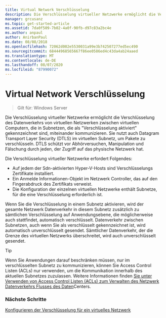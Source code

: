 ```yaml
---
title: Virtual Network Verschlüsselung
description: Die Verschlüsselung virtueller Netzwerke ermöglicht die Verschlüsselung des Datenverkehrs von virtuellen Netzwerken zwischen virtuellen Computern, die in Subnetzen, die als "Verschlüsselung aktiviert" gekennzeichnet sind, miteinander kommunizieren.
manager: grcusanz
ms.topic: get-started-article
ms.assetid: 7da0f509-7b02-4a0f-90fb-d97c83a2bc4e
ms.author: anpaul
author: AnirbanPaul
ms.date: 08/08/2018
ms.openlocfilehash: 72062d002e5530031a99e3b742507277ed5ec490
ms.sourcegitcommit: 68444968565667f86ee0586ed4c43da4ab24aaed
ms.translationtype: MT
ms.contentlocale: de-DE
ms.lasthandoff: 08/07/2020
ms.locfileid: "87990072"
---
```

# <a name="virtual-network-encryption"></a>Virtual Network Verschlüsselung

>Gilt für: Windows Server

Die Verschlüsselung virtueller Netzwerke ermöglicht die Verschlüsselung des Datenverkehrs von virtuellen Netzwerken zwischen virtuellen Computern, die in Subnetzen, die als "Verschlüsselung aktiviert" gekennzeichnet sind, miteinander kommunizieren. Sie nutzt auch Datagram Transport Layer Security (DTLS) im virtuellen Subnetz, um Pakete zu verschlüsseln. DTLS schützt vor Abhörversuchen, Manipulation und Fälschung durch jeden, der Zugriff auf das physische Netzwerk hat.

Die Verschlüsselung virtueller Netzwerke erfordert Folgendes:
- Auf jedem der Sdn-aktivierten Hyper-V-Hosts sind Verschlüsselungs Zertifikate installiert.
- Ein Anmelde Informationen-Objekt im Netzwerk Controller, das auf den Fingerabdruck des Zertifikats verweist.
- Die Konfiguration der einzelnen virtuellen Netzwerke enthält Subnetze, für die eine Verschlüsselung erforderlich ist.

Wenn Sie die Verschlüsselung in einem Subnetz aktivieren, wird der gesamte Netzwerk Datenverkehr in diesem Subnetz zusätzlich zu sämtlichen Verschlüsselung auf Anwendungsebene, die möglicherweise auch stattfindet, automatisch verschlüsselt.  Datenverkehr zwischen Subnetzen, auch wenn Sie als verschlüsselt gekennzeichnet ist, wird automatisch unverschlüsselt gesendet. Sämtlicher Datenverkehr, der die Grenze des virtuellen Netzwerks überschreitet, wird auch unverschlüsselt gesendet.

>[!TIP]
>Wenn Sie Anwendungen darauf beschränken müssen, nur im verschlüsselten Subnetz zu kommunizieren, können Sie Access Control Listen (ACLs) nur verwenden, um die Kommunikation innerhalb des aktuellen Subnetzes zuzulassen. Weitere Informationen finden [Sie unter Verwenden von Access Control Listen (ACLs) zum Verwalten des Netzwerk Datenverkehrs Flusses des Daten](../manage/use-acls-for-traffic-flow.md)Centers.

### <a name="next-steps"></a>Nächste Schritte

[Konfigurieren der Verschlüsselung für ein virtuelles Netzwerk](./sdn-config-vnet-encryption.md)